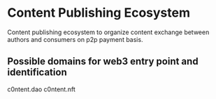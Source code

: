 # Content Publishing Ecosystem
Content publishing ecosystem to organize content exchange between authors and consumers on p2p payment basis.

## Possible domains for web3 entry point and identification
c0ntent.dao
c0ntent.nft